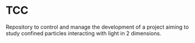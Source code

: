 # TCC
Repository to control and manage the development of a project aiming to study confined particles interacting with light in 2 dimensions.
